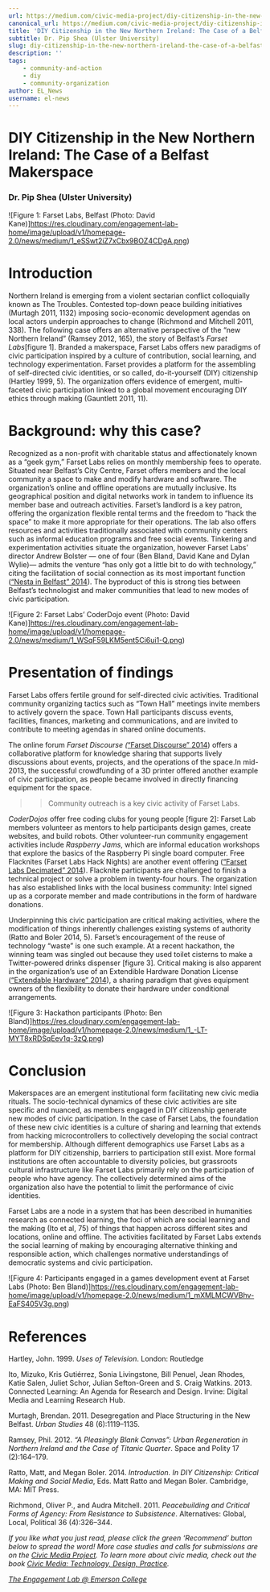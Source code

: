 ```yaml
---
url: https://medium.com/civic-media-project/diy-citizenship-in-the-new-northern-ireland-the-case-of-a-belfast-makerspace-3be86279fb43
canonical_url: https://medium.com/civic-media-project/diy-citizenship-in-the-new-northern-ireland-the-case-of-a-belfast-makerspace-3be86279fb43
title: 'DIY Citizenship in the New Northern Ireland: The Case of a Belfast Makerspace'
subtitle: Dr. Pip Shea (Ulster University)
slug: diy-citizenship-in-the-new-northern-ireland-the-case-of-a-belfast-makerspace
description: ''
tags:
    - community-and-action
    - diy
    - community-organization
author: EL_News
username: el-news
---
```


# DIY Citizenship in the New Northern Ireland: The Case of a Belfast Makerspace

### Dr. Pip Shea (Ulster University)

![Figure 1: Farset Labs, Belfast 
(Photo: David Kane)]https://res.cloudinary.com/engagement-lab-home/image/upload/v1/homepage-2.0/news/medium/1_eSSwt2iZ7xCbx9BOZ4CDgA.png)

# Introduction

Northern Ireland is emerging from a violent sectarian conflict colloquially known as The Troubles. Contested top-down peace building initiatives (Murtagh 2011, 1132) imposing socio-economic development agendas on local actors underpin approaches to change (Richmond and Mitchell 2011, 338). The following case offers an alternative perspective of the “new Northern Ireland” (Ramsey 2012, 165), the story of Belfast’s _Farset Labs_[figure 1]. Branded a makerspace, Farset Labs offers new paradigms of civic participation inspired by a culture of contribution, social learning, and technology experimentation. Farset provides a platform for the assembling of self-directed civic identities, or so called, do-it-yourself (DIY) citizenship (Hartley 1999, 5). The organization offers evidence of emergent, multi-faceted civic participation linked to a global movement encouraging DIY ethics through making (Gauntlett 2011, 11).

# Background: why this case?

Recognized as a non-profit with charitable status and affectionately known as a “geek gym,” Farset Labs relies on monthly membership fees to operate. Situated near Belfast’s City Centre, Farset offers members and the local community a space to make and modify hardware and software. The organization’s online and offline operations are mutually inclusive. Its geographical position and digital networks work in tandem to influence its member base and outreach activities. Farset’s landlord is a key patron, offering the organization flexible rental terms and the freedom to “hack the space” to make it more appropriate for their operations. The lab also offers resources and activities traditionally associated with community centers such as informal education programs and free social events. Tinkering and experimentation activities situate the organization, however Farset Labs’ director Andrew Bolster — one of four (Ben Bland, David Kane and Dylan Wylie)— admits the venture “has only got a little bit to do with technology,” citing the facilitation of social connection as its most important function ([“Nesta in Belfast” 2014](https://www.youtube.com/watch?v=2SGxpwkexWY)). The byproduct of this is strong ties between Belfast’s technologist and maker communities that lead to new modes of civic participation.

![Figure 2: Farset Labs’ CoderDojo event 
(Photo: David Kane)]https://res.cloudinary.com/engagement-lab-home/image/upload/v1/homepage-2.0/news/medium/1_WSqF59LKM5ent5Ci6ui1-Q.png)

# Presentation of findings

Farset Labs offers fertile ground for self-directed civic activities. Traditional community organizing tactics such as “Town Hall” meetings invite members to actively govern the space. Town Hall participants discuss events, facilities, finances, marketing and communications, and are invited to contribute to meeting agendas in shared online documents.

The online forum _Farset Discourse (_[“Farset Discourse” 2014](http://discourse.farsetlabs.org.uk)) offers a collaborative platform for knowledge sharing that supports lively discussions about events, projects, and the operations of the space.In mid-2013, the successful crowdfunding of a 3D printer offered another example of civic participation, as people became involved in directly financing equipment for the space.

> > Community outreach is a key civic activity of Farset Labs.

_CoderDojos_ offer free coding clubs for young people [figure 2]: Farset Lab members volunteer as mentors to help participants design games, create websites, and build robots. Other volunteer-run community engagement activities include _Raspberry Jams_, which are informal education workshops that explore the basics of the Raspberry Pi single board computer. Free Flacknites (Farset Labs Hack Nights) are another event offering ([“Farset Labs Decimated” 2014](https://www.youtube.com/watch?v=jtvqquHb7Mw)). Flacknite participants are challenged to finish a technical project or solve a problem in twenty-four hours. The organization has also established links with the local business community: Intel signed up as a corporate member and made contributions in the form of hardware donations.

Underpinning this civic participation are critical making activities, where the modification of things inherently challenges existing systems of authority (Ratto and Boler 2014, 5). Farset’s encouragement of the reuse of technology “waste” is one such example. At a recent hackathon, the winning team was singled out because they used toilet cisterns to make a Twitter-powered drinks dispenser [figure 3]. Critical making is also apparent in the organization’s use of an Extendible Hardware Donation License ([“Extendable Hardware” 2014](http://www.farsetlabs.org.uk/about/hardware_donation_license.html#extendible-hardware-donation-license-v10)), a sharing paradigm that gives equipment owners of the flexibility to donate their hardware under conditional arrangements.

![Figure 3: Hackathon participants 
(Photo: Ben Bland)]https://res.cloudinary.com/engagement-lab-home/image/upload/v1/homepage-2.0/news/medium/1_-LT-MYT8xRDSqEev1q-3zQ.png)

# Conclusion

Makerspaces are an emergent institutional form facilitating new civic media rituals. The socio-technical dynamics of these civic activities are site specific and nuanced, as members engaged in DIY citizenship generate new modes of civic participation. In the case of Farset Labs, the foundation of these new civic identities is a culture of sharing and learning that extends from hacking microcontrollers to collectively developing the social contract for membership.
Although different demographics use Farset Labs as a platform for DIY citizenship, barriers to participation still exist. More formal institutions are often accountable to diversity policies, but grassroots cultural infrastructure like Farset Labs primarily rely on the participation of people who have agency. The collectively determined aims of the organization also have the potential to limit the performance of civic identities.

Farset Labs are a node in a system that has been described in humanities research as connected learning, the foci of which are social learning and the making (Ito et al, 75) of things that happen across different sites and locations, online and offline. The activities facilitated by Farset Labs extends the social learning of making by encouraging alternative thinking and responsible action, which challenges normative understandings of democratic systems and civic participation.

![Figure 4: Participants engaged in a games development event at Farset Labs 
(Photo: Ben Bland)]https://res.cloudinary.com/engagement-lab-home/image/upload/v1/homepage-2.0/news/medium/1_mXMLMCWVBhv-EaFS405V3g.png)

# References

Hartley, John. 1999. _Uses of Television_. London: Routledge

Ito, Mizuko, Kris Gutiérrez, Sonia Livingstone, Bill Penuel, Jean Rhodes, Katie Salen, Juliet Schor, Julian Sefton-Green and S. Craig Watkins. 2013. Connected Learning: An Agenda for Research and Design. Irvine: Digital Media and Learning Research Hub.

Murtagh, Brendan. 2011. Desegregation and Place Structuring in the New Belfast. _Urban Studies_ 48 (6):1119–1135.

Ramsey, Phil. 2012. _“A Pleasingly Blank Canvas”: Urban Regeneration in Northern Ireland and the Case of Titanic Quarter_. Space and Polity 17 (2):164–179.

Ratto, Matt, and Megan Boler. 2014. _Introduction. In DIY Citizenship: Critical Making and Social Media_, Eds. Matt Ratto and Megan Boler. Cambridge, MA: MIT Press.

Richmond, Oliver P., and Audra Mitchell. 2011. _Peacebuilding and Critical Forms of Agency: From Resistance to Subsistence_. Alternatives: Global, Local, Political 36 (4):326–344.

_If you like what you just read, please click the green ‘Recommend’ button below to spread the word! More case studies and calls for submissions are on the [Civic Media Project](http://www.civicmediaproject.com). To learn more about civic media, check out the book [Civic Media: Technology, Design, Practice](https://mitpress.mit.edu/books/civic-media)._

[_The Engagement Lab @ Emerson College_](http://elab.emerson.edu)
